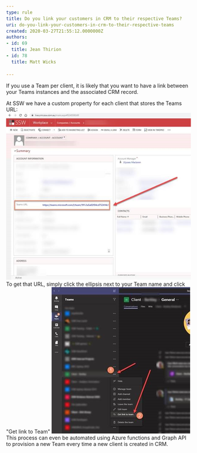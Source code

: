 ```yaml
---
type: rule
title: Do you link your customers in CRM to their respective Teams?
uri: do-you-link-your-customers-in-crm-to-their-respective-teams
created: 2020-03-27T21:55:12.0000000Z
authors:
- id: 69
  title: Jean Thirion
- id: 78
  title: Matt Wicks

---
```


If you use a Team per client, it is likely that you want to have a link between your Teams instances and the associated CRM record.
 
At SSW we have a custom property for each client that stores the Teams URL:
![ Live CRM | Company/Account Form – added Teams URL field](live-crm.jpg)
To get that URL, simply click the ellipsis next to your Team name and click "Get link to Team"
![ get the Teams URL](get-teams-url.jpg)
This process can even be automated using Azure functions and Graph API to provision a new Team every time a new client is created in CRM.
